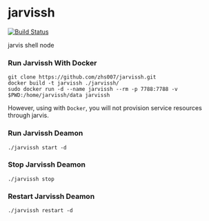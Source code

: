 # jarvissh
[![Build Status](https://travis-ci.org/zhs007/jarvissh.svg?branch=master)](https://travis-ci.org/zhs007/jarvissh)

jarvis shell node

### Run Jarvissh With Docker

```
git clone https://github.com/zhs007/jarvissh.git
docker build -t jarvissh ./jarvissh/
sudo docker run -d --name jarvissh --rm -p 7788:7788 -v $PWD:/home/jarvissh/data jarvissh
```

However, using with ``Docker``, you will not provision service resources through jarvis.

### Run Jarvissh Deamon

```
./jarvissh start -d
```

### Stop Jarvissh Deamon

```
./jarvissh stop
```

### Restart Jarvissh Deamon

```
./jarvissh restart -d
```